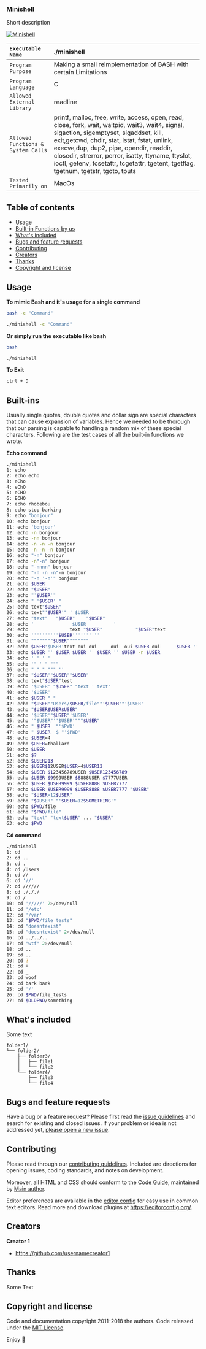   <h3 align="left">Minishell</h3>

  <p align="left">
    Short description
  </p>
  <p align="left">
    <a href="https://github.com/harshbanthiya/Minishell">
    <img src="https://badge42.vercel.app/api/v2/cl2xrmmu4000609mlo05k9qg8/project/2371023" alt="Minishell">
    </a>
 </p>
  
   ``Executable Name`` | ./minishell 
   :--------------- | :---------------
   ``Program Purpose`` | Making a small reimplementation of BASH with certain Limitations
   ``Program Language`` | C |
   ``Allowed External Library`` | readline 
   ``Allowed Functions & System Calls`` | printf, malloc, free, write, access, open, read, close, fork, wait, waitpid, wait3, wait4, signal, sigaction, sigemptyset, sigaddset, kill, exit,getcwd, chdir, stat, lstat, fstat, unlink, execve,dup, dup2, pipe, opendir, readdir, closedir, strerror, perror, isatty, ttyname, ttyslot, ioctl, getenv, tcsetattr, tcgetattr, tgetent, tgetflag, tgetnum, tgetstr, tgoto, tputs
   ``Tested Primarily on`` | MacOs    



## Table of contents

- [Usage](#Usage)
- [Built-in Functions by us](#Built-ins)
- [What's included](#whats-included)
- [Bugs and feature requests](#bugs-and-feature-requests)
- [Contributing](#contributing)
- [Creators](#creators)
- [Thanks](#thanks)
- [Copyright and license](#copyright-and-license)


## Usage

**To mimic Bash and it's usage for a single command**
```sh
bash -c "Command"
```
```sh
./minishell -c "Command"
```
**Or simply run the executable like bash**
```sh
bash
```
```sh
./minishell 
```
**To Exit**
```sh
ctrl + D
```


## Built-ins


Usually single quotes, double quotes and dollar sign are special characters that can cause expansion of variables.
Hence we needed to be thorough that our parsing is capable to handling a random mix of these special characters.
Following are the test cases of all the built-in functions we wrote.  

**Echo command**

```sh
./minishell
1: echo
2: echo echo
3: eCho
4: eChO
5: eCHO
6: ECHO
7: echo rhobebou
8: echo stop barking
9: echo "bonjour"
10: echo bonjour
11: echo 'bonjour'
12: echo -n bonjour
13: echo -nn bonjour
14: echo -n -n -n bonjour
15: echo -n -n -n bonjour
16: echo "-n" bonjour
17: echo -n"-n" bonjour
18: echo "-nnnn" bonjour
19: echo "-n -n -n"-n bonjour
20: echo "-n '-n'" bonjour
21: echo $USER
22: echo "$USER"
23: echo "'$USER'"
24: echo " '$USER' "
25: echo text"$USER"
26: echo text"'$USER'" ' $USER '
27: echo "text"   "$USER"    "$USER"
28: echo '              $USER          '
29: echo               text "$USER"            "$USER"text
30: echo ''''''''''$USER''''''''''
31: echo """"""""$USER""""""""
32: echo $USER'$USER'text oui oui     oui  oui $USER oui      $USER ''
33: echo $USER '' $USER $USER '' $USER '' $USER -n $USER
34: echo ' ' ' '
35: echo '" ' " """
36: echo " " " """ ''
37: echo "$USER""$USER""$USER"
38: echo text"$USER"test
39: echo '$USER' "$USER" "text ' text"
40: echo '$USER'
41: echo $USER " "
42: echo "$USER""Users/$USER/file""'$USER'"'$USER'
43: echo "$USER$USER$USER"
44: echo '$USER'"$USER"'$USER'
45: echo '"$USER"''$USER'"""$USER"
46: echo " $USER  "'$PWD'
47: echo " $USER  $ "'$PWD'
48: echo $USER=4
49: echo $USER=thallard
50: echo $USER
51: echo $?
52: echo $USER213
53: echo $USER$12USER$USER=4$USER12
54: echo $USER $123456789USER $USER123456789
55: echo $USER $9999USER $8888USER $7777USER
56: echo $USER $USER9999 $USER8888 $USER7777
57: echo $USER $USER9999 $USER8888 $USER7777 "$USER"
58: echo "$USER=12$USER"
59: echo "$9USER" "'$USER=12$SOMETHING'"
60: echo $PWD/file
61: echo "$PWD/file"
62: echo "text" "text$USER" ... "$USER"
63: echo $PWD
```
**Cd command**

```sh
./minishell
1: cd
2: cd ..
3: cd .
4: cd /Users
5: cd //
6: cd '//'
7: cd //////
8: cd ./././
9: cd /
10: cd '/////' 2>/dev/null
11: cd '/etc'
12: cd '/var'
13: cd "$PWD/file_tests"
14: cd "doesntexist"
15: cd "doesntexist" 2>/dev/null
16: cd ../../..
17: cd "wtf" 2>/dev/null
18: cd ..
19: cd ..
20: cd ?
21: cd +
22: cd _
23: cd woof
24: cd bark bark
25: cd '/'
26: cd $PWD/file_tests
27: cd $OLDPWD/something
```
## What's included

Some text

```text
folder1/
└── folder2/
    ├── folder3/
    │   ├── file1
    │   └── file2
    └── folder4/
        ├── file3
        └── file4
```

## Bugs and feature requests

Have a bug or a feature request? Please first read the [issue guidelines](https://reponame/blob/master/CONTRIBUTING.md) and search for existing and closed issues. If your problem or idea is not addressed yet, [please open a new issue](https://reponame/issues/new).

## Contributing

Please read through our [contributing guidelines](https://reponame/blob/master/CONTRIBUTING.md). Included are directions for opening issues, coding standards, and notes on development.

Moreover, all HTML and CSS should conform to the [Code Guide](https://github.com/mdo/code-guide), maintained by [Main author](https://github.com/usernamemainauthor).

Editor preferences are available in the [editor config](https://reponame/blob/master/.editorconfig) for easy use in common text editors. Read more and download plugins at <https://editorconfig.org/>.

## Creators

**Creator 1**

- <https://github.com/usernamecreator1>

## Thanks

Some Text

## Copyright and license

Code and documentation copyright 2011-2018 the authors. Code released under the [MIT License](https://reponame/blob/master/LICENSE).

Enjoy :metal:
